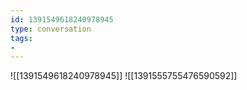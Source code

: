 ```yaml
---
id: 1391549618240978945
type: conversation
tags:
- 
---
```

![[1391549618240978945]]
![[1391555755476590592]]

